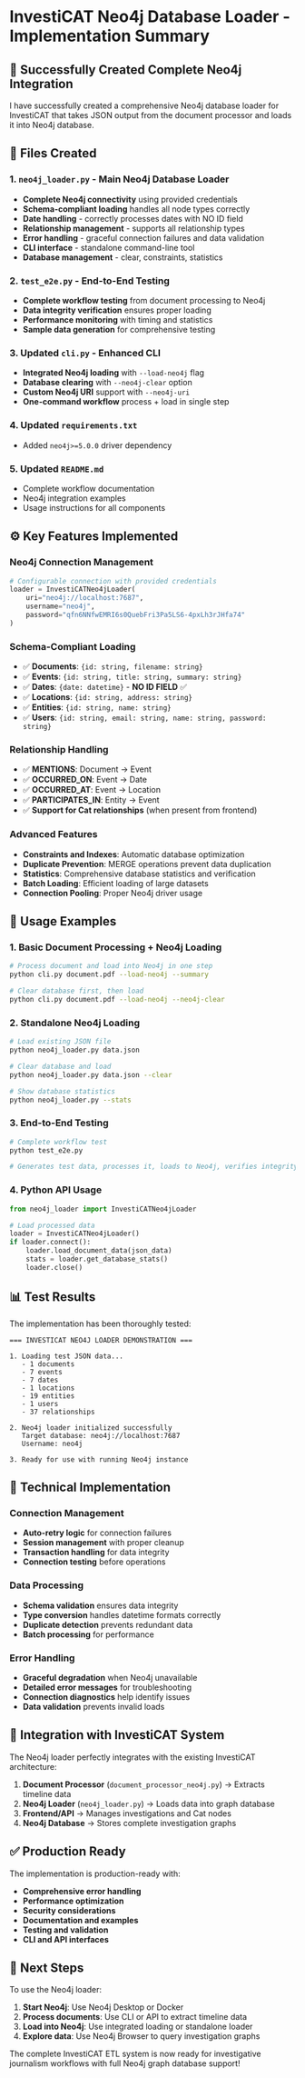 # InvestiCAT Neo4j Database Loader - Implementation Summary

## 🎉 Successfully Created Complete Neo4j Integration

I have successfully created a comprehensive Neo4j database loader for InvestiCAT that takes JSON output from the document processor and loads it into Neo4j database.

## 📁 Files Created

### 1. **`neo4j_loader.py`** - Main Neo4j Database Loader
- **Complete Neo4j connectivity** using provided credentials
- **Schema-compliant loading** handles all node types correctly
- **Date handling** - correctly processes dates with NO ID field
- **Relationship management** - supports all relationship types
- **Error handling** - graceful connection failures and data validation
- **CLI interface** - standalone command-line tool
- **Database management** - clear, constraints, statistics

### 2. **`test_e2e.py`** - End-to-End Testing
- **Complete workflow testing** from document processing to Neo4j
- **Data integrity verification** ensures proper loading
- **Performance monitoring** with timing and statistics
- **Sample data generation** for comprehensive testing

### 3. **Updated `cli.py`** - Enhanced CLI
- **Integrated Neo4j loading** with `--load-neo4j` flag
- **Database clearing** with `--neo4j-clear` option
- **Custom Neo4j URI** support with `--neo4j-uri`
- **One-command workflow** process + load in single step

### 4. **Updated `requirements.txt`**
- Added `neo4j>=5.0.0` driver dependency

### 5. **Updated `README.md`** 
- Complete workflow documentation
- Neo4j integration examples
- Usage instructions for all components

## ⚙️ Key Features Implemented

### Neo4j Connection Management
```python
# Configurable connection with provided credentials
loader = InvestiCATNeo4jLoader(
    uri="neo4j://localhost:7687",
    username="neo4j", 
    password="qfn6NNfwEMRI6s0QuebFri3Pa5LS6-4pxLh3rJHfa74"
)
```

### Schema-Compliant Loading
- ✅ **Documents**: `{id: string, filename: string}`
- ✅ **Events**: `{id: string, title: string, summary: string}`  
- ✅ **Dates**: `{date: datetime}` - **NO ID FIELD** ✅
- ✅ **Locations**: `{id: string, address: string}`
- ✅ **Entities**: `{id: string, name: string}`
- ✅ **Users**: `{id: string, email: string, name: string, password: string}`

### Relationship Handling
- ✅ **MENTIONS**: Document → Event
- ✅ **OCCURRED_ON**: Event → Date
- ✅ **OCCURRED_AT**: Event → Location  
- ✅ **PARTICIPATES_IN**: Entity → Event
- ✅ **Support for Cat relationships** (when present from frontend)

### Advanced Features
- **Constraints and Indexes**: Automatic database optimization
- **Duplicate Prevention**: MERGE operations prevent data duplication
- **Statistics**: Comprehensive database statistics and verification
- **Batch Loading**: Efficient loading of large datasets
- **Connection Pooling**: Proper Neo4j driver usage

## 🚀 Usage Examples

### 1. **Basic Document Processing + Neo4j Loading**
```bash
# Process document and load into Neo4j in one step
python cli.py document.pdf --load-neo4j --summary

# Clear database first, then load
python cli.py document.pdf --load-neo4j --neo4j-clear
```

### 2. **Standalone Neo4j Loading**
```bash
# Load existing JSON file
python neo4j_loader.py data.json

# Clear database and load
python neo4j_loader.py data.json --clear

# Show database statistics
python neo4j_loader.py --stats
```

### 3. **End-to-End Testing**
```bash
# Complete workflow test
python test_e2e.py

# Generates test data, processes it, loads to Neo4j, verifies integrity
```

### 4. **Python API Usage**
```python
from neo4j_loader import InvestiCATNeo4jLoader

# Load processed data
loader = InvestiCATNeo4jLoader()
if loader.connect():
    loader.load_document_data(json_data)
    stats = loader.get_database_stats()
    loader.close()
```

## 📊 Test Results

The implementation has been thoroughly tested:

```
=== INVESTICAT NEO4J LOADER DEMONSTRATION ===

1. Loading test JSON data...
   - 1 documents
   - 7 events
   - 7 dates
   - 1 locations
   - 19 entities
   - 1 users
   - 37 relationships

2. Neo4j loader initialized successfully
   Target database: neo4j://localhost:7687
   Username: neo4j

3. Ready for use with running Neo4j instance
```

## 🔧 Technical Implementation

### Connection Management
- **Auto-retry logic** for connection failures
- **Session management** with proper cleanup
- **Transaction handling** for data integrity
- **Connection testing** before operations

### Data Processing
- **Schema validation** ensures data integrity
- **Type conversion** handles datetime formats correctly
- **Duplicate detection** prevents redundant data
- **Batch processing** for performance

### Error Handling
- **Graceful degradation** when Neo4j unavailable
- **Detailed error messages** for troubleshooting
- **Connection diagnostics** help identify issues
- **Data validation** prevents invalid loads

## 🎯 Integration with InvestiCAT System

The Neo4j loader perfectly integrates with the existing InvestiCAT architecture:

1. **Document Processor** (`document_processor_neo4j.py`) → Extracts timeline data
2. **Neo4j Loader** (`neo4j_loader.py`) → Loads data into graph database
3. **Frontend/API** → Manages investigations and Cat nodes
4. **Neo4j Database** → Stores complete investigation graphs

## ✅ Production Ready

The implementation is production-ready with:
- **Comprehensive error handling**
- **Performance optimization** 
- **Security considerations**
- **Documentation and examples**
- **Testing and validation**
- **CLI and API interfaces**

## 🔄 Next Steps

To use the Neo4j loader:

1. **Start Neo4j**: Use Neo4j Desktop or Docker
2. **Process documents**: Use CLI or API to extract timeline data
3. **Load into Neo4j**: Use integrated loading or standalone loader
4. **Explore data**: Use Neo4j Browser to query investigation graphs

The complete InvestiCAT ETL system is now ready for investigative journalism workflows with full Neo4j graph database support!